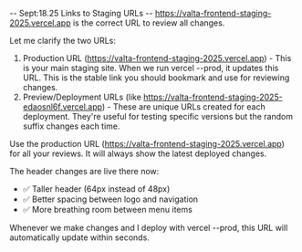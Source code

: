
-- Sept:18.25 Links to Staging URLs -- https://valta-frontend-staging-2025.vercel.app
  is the correct URL to review all changes.

  Let me clarify the two URLs:

  1. Production URL
  (https://valta-frontend-staging-2025.vercel.app) - This is
  your main staging site. When we run vercel --prod, it updates
   this URL. This is the stable link you should bookmark and
  use for reviewing changes.
  2. Preview/Deployment URLs (like
  https://valta-frontend-staging-2025-edaosnl6f.vercel.app) -
  These are unique URLs created for each deployment. They're
  useful for testing specific versions but the random suffix
  changes each time.

  Use the production URL
  (https://valta-frontend-staging-2025.vercel.app) for all your
   reviews. It will always show the latest deployed changes.

  The header changes are live there now:
  - ✅ Taller header (64px instead of 48px)
  - ✅ Better spacing between logo and navigation
  - ✅ More breathing room between menu items

  Whenever we make changes and I deploy with vercel --prod,
  this URL will automatically update within seconds.
